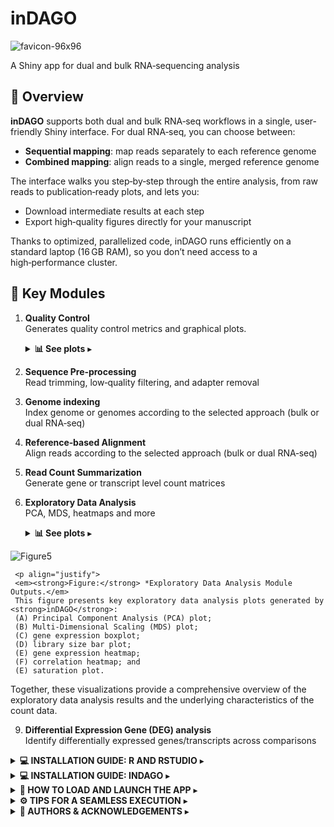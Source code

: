 # inDAGO
![favicon-96x96](https://github.com/user-attachments/assets/4d325017-c452-4e8d-95a7-12f1f7ccd6f7)

A Shiny app for dual and bulk RNA‑sequencing analysis

## 👀 Overview

**inDAGO** supports both dual and bulk RNA‑seq workflows in a single, user-friendly Shiny interface. For dual RNA‑seq, you can choose between:

- **Sequential mapping**: map reads separately to each reference genome  
- **Combined mapping**: align reads to a single, merged reference genome

The interface walks you step‑by‑step through the entire analysis, from raw reads to publication‑ready plots, and lets you:

- Download intermediate results at each step  
- Export high‑quality figures directly for your manuscript  

Thanks to optimized, parallelized code, inDAGO runs efficiently on a standard laptop (16 GB RAM), so you don’t need access to a high‑performance cluster.

## 🔧 Key Modules

1. **Quality Control**  
   Generates quality control metrics and graphical plots.

   <details>
     <summary><strong>📊 See plots</strong> ▸</summary>

     <br>

     ![QC](https://github.com/user-attachments/assets/4d55ecb6-6277-4971-bd4e-e25fe0e0eb29)

     <p align="justify">
     <em><strong>Figure:</strong> Quality Control Module Outputs.</em>  
     This figure presents key quality control plots generated by <strong>inDAGO</strong>:  
     (A) average base quality line plot;  
     (B) sequence length distribution;  
     (C) GC content distribution across reads;  
     (D) base quality boxplot showing average and variation per base position;  
     (E) base composition line plot; and  
     (F) base composition area chart across the dataset.  
     Together, these visualizations offer a comprehensive assessment of the quality and characteristics of the raw sequencing data.
     </p>

   </details>

  
3. **Sequence Pre‑processing**  
   Read trimming, low‑quality filtering, and adapter removal
4. **Genome indexing**  
   Index genome or genomes according to the selected approach (bulk or dual RNA‑seq)
5. **Reference‑based Alignment**  
   Align reads according to the selected approach (bulk or dual RNA‑seq) 
6. **Read Count Summarization**  
   Generate gene or transcript level count matrices  
7. **Exploratory Data Analysis**  
   PCA, MDS, heatmaps and more
   <details>
     <summary><strong>📊 See plots</strong> ▸</summary>
          <br>
![Figure5](https://github.com/user-attachments/assets/2f00b130-a2de-49c8-b8d9-887fb0cfc140)

     <p align="justify">
     <em><strong>Figure:</strong> *Exploratory Data Analysis Module Outputs.</em>  
     This figure presents key exploratory data analysis plots generated by <strong>inDAGO</strong>:  
     (A) Principal Component Analysis (PCA) plot;  
     (B) Multi-Dimensional Scaling (MDS) plot;  
     (C) gene expression boxplot;  
     (D) library size bar plot;  
     (E) gene expression heatmap;
     (F) correlation heatmap; and
     (E) saturation plot.
Together, these visualizations provide a comprehensive overview of the exploratory data analysis results and the underlying characteristics of the count data.
     </p>

   </details>
   
9. **Differential Expression Gene (DEG) analysis**  
   Identify differentially expressed genes/transcripts across comparisons

<details>
  <summary><strong>💻 INSTALLATION GUIDE: R AND RSTUDIO</strong> ▸</summary>

###  1. Install R

**Official site:** [CRAN R Project](https://cran.r-project.org/)

| OS | Command or Link |
|----|-----------------|
| **Windows** | [Download R for Windows](https://cran.r-project.org/bin/windows/base/) and run the `.exe` installer.
| **macOS** | [Download R for macOS](https://cran.r-project.org/bin/macosx/) and run the `.pkg` installer.


---

###  2. Install RStudio (Posit Desktop)

**Official site:** [Posit RStudio Desktop](https://posit.co/download/rstudio-desktop/)

| OS | Command or Link |
|----|-----------------|
| **Windows** | Download the `.exe` installer and run it. |
| **macOS** | Download the `.dmg` installer and drag RStudio into Applications.

---

###  3. Verify installation
```bash
R --version
Rscript -e 'cat(R.version.string, "\n")'
```
  
</details>
<details>
   <summary><strong>💻 INSTALLATION GUIDE: INDAGO</strong> ▸</summary>


## How to install inDAGO from CRAN or GitHub

### Install the Bioconductor dependencies

```r

# Install Bioconductor dependencies if you don't have them yet
if (!requireNamespace("BiocManager", quietly = TRUE))
  install.packages("BiocManager")
bioc_pac <- c(
  "XVector",
  "ShortRead",
  "S4Vectors",
  "rtracklayer",
  "Rsubread",
  "Rsamtools",
  "Rfastp",
  "limma",
  "HTSFilter",
  "edgeR",
  "Biostrings",
  "BiocGenerics"
) 
for (pac in bioc_pac) {
  if (!requireNamespace(pac, quietly = TRUE))
    BiocManager::install(pac)
}

```

### Install inDAGO from GitHub

```r
#Install devtools if you don’t have it yet
if (!requireNamespace("devtools", quietly = TRUE))
  install.packages("devtools")

# Install inDAGO
devtools::install_github("inDAGOverse/inDAGO")

```

### Install inDAGO from CRAN (https://cran.r-project.org/web/packages/inDAGO/index.html)

```r

# Install inDAGO
install.packages("inDAGO")

```
</details>
<details>
   <summary><strong>🚀 HOW TO LOAD AND LAUNCH THE APP</strong> ▸</summary>

```r
# Load and launch the app
library(inDAGO)
inDAGO::inDAGO()

```
</details>
<details>
   <summary><strong>⚙️ TIPS FOR A SEAMLESS EXECUTION</strong> ▸</summary>
   
To ensure execution during long time-consuming steps such as reference‑based alignment:

💤 Disable sleep mode to keep your system active.

💡 Reduce screen brightness to save power.

These simple precautions can help avoid incomplete runs and unnecessary power consumption.

</details>
<details>
   <summary><strong>👥 AUTHORS & ACKNOWLEDGEMENTS</strong> ▸</summary>

- **Authors / Creators**  
  - Carmine Fruggiero (c.fruggiero@tigem.it)  
  - Gaetano Aufiero (gaetano.aufiero@unina.it)

- **Designated maintainer for CRAN Repository**  
  - Carmine Fruggiero (c.fruggiero@tigem.it)

- **Project Supervisor**  
  - Nunzio D'Agostino (nunzio.dagostino@unina.it)
</details>
